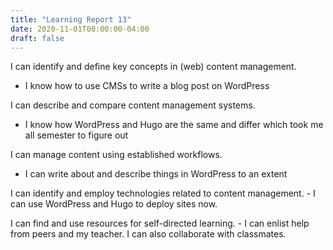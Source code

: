 ```yaml
---
title: "Learning Report 13"
date: 2020-11-01T00:00:00-04:00
draft: false
---
```


  I can identify and define key concepts in (web) content management.
   - I know how to use CMSs to write a blog post on WordPress
  
  I can describe and compare content management systems.
   - I know how WordPress and Hugo are the same and differ which took me all semester to figure out
 
 I can manage content using established workflows.
   - I can write about and describe things in WordPress to an extent
 
 I can identify and employ technologies related to content management.
    - I can use WordPress and Hugo to deploy sites now.
 
 I can find and use resources for self-directed learning.
     - I can enlist help from peers and my teacher. I can also collaborate with classmates.
